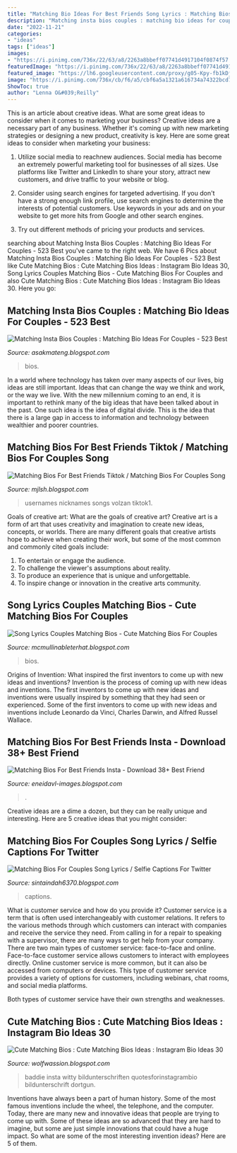 ```yaml
---
title: "Matching Bio Ideas For Best Friends Song Lyrics : Matching Bios For Couples Song Lyrics / Selfie Captions For Twitter"
description: "Matching insta bios couples : matching bio ideas for couples"
date: "2022-11-21"
categories:
- "ideas"
tags: ["ideas"]
images:
- "https://i.pinimg.com/736x/22/63/a8/2263a8bbeff07741d4917104f0874f57.jpg"
featuredImage: "https://i.pinimg.com/736x/22/63/a8/2263a8bbeff07741d4917104f0874f57.jpg"
featured_image: "https://lh6.googleusercontent.com/proxy/g05-Kpy-fb1kDjORLL72AtI2cYPdwKXQfyyNFVRiBWHd35g8kASGj0aBP6tRIxfUzS9G91dmo26DLk2gIMMT6Sd2kHUJOMaYgxuRrMyMCBqQBV85BQ2PiKkKKiUdNN5NzMHiNbc=w1200-h630-p-k-no-nu"
image: "https://i.pinimg.com/736x/cb/f6/a5/cbf6a5a1321a616734a74322bcd76f49.jpg"
ShowToc: true
author: "Lenna O&#039;Reilly"
---
```



This is an article about creative ideas. What are some great ideas to consider when it comes to marketing your business?
Creative ideas are a necessary part of any business. Whether it's coming up with new marketing strategies or designing a new product, creativity is key. Here are some great ideas to consider when marketing your business: 
1. Utilize social media to reachnew audiences. Social media has become an extremely powerful marketing tool for businesses of all sizes. Use platforms like Twitter and LinkedIn to share your story, attract new customers, and drive traffic to your website or blog. 

2. Consider using search engines for targeted advertising. If you don't have a strong enough link profile, use search engines to determine the interests of potential customers. Use keywords in your ads and on your website to get more hits from Google and other search engines. 

3. Try out different methods of pricing your products and services.

	

		
searching about Matching Insta Bios Couples : Matching Bio Ideas For Couples - 523 Best you've came to the right web. We have 6 Pics about Matching Insta Bios Couples : Matching Bio Ideas For Couples - 523 Best like Cute Matching Bios : Cute Matching Bios Ideas : Instagram Bio Ideas 30, Song Lyrics Couples Matching Bios - Cute Matching Bios For Couples and also Cute Matching Bios : Cute Matching Bios Ideas : Instagram Bio Ideas 30. Here you go:
		
    
## Matching Insta Bios Couples : Matching Bio Ideas For Couples - 523 Best

<img loading=lazy src="https://lh3.googleusercontent.com/proxy/IJx6EnNI35vLkyHsOe7vhroI9uAP9Xgw1K4YmVDRPaDtd2D1nsnufvD-elmG-K2iC5q22PyLDFCjg-gB5YcEh9cTCGt6Y8eh1O9HjWy3p_hQGKrYI8rSPp8vajTqYDq4LmJkg3izxQU=w1200-h630-p-k-no-nu" onerror="this.onerror=null;this.src='https://tse2.mm.bing.net/th?id=OIP.U45HvKFtr5xn-BfRkSdLiwHaG1&amp;pid=15.1';" alt="Matching Insta Bios Couples : Matching Bio Ideas For Couples - 523 Best">

_Source: asakmateng.blogspot.com_

>bios. 

	

In a world where technology has taken over many aspects of our lives, big ideas are still important. Ideas that can change the way we think and work, or the way we live. With the new millennium coming to an end, it is important to rethink many of the big ideas that have been talked about in the past. One such idea is the idea of digital divide. This is the idea that there is a large gap in access to information and technology between wealthier and poorer countries.

    
## Matching Bios For Best Friends Tiktok / Matching Bios For Couples Song

<img loading=lazy src="https://lh6.googleusercontent.com/proxy/g05-Kpy-fb1kDjORLL72AtI2cYPdwKXQfyyNFVRiBWHd35g8kASGj0aBP6tRIxfUzS9G91dmo26DLk2gIMMT6Sd2kHUJOMaYgxuRrMyMCBqQBV85BQ2PiKkKKiUdNN5NzMHiNbc=w1200-h630-p-k-no-nu" onerror="this.onerror=null;this.src='https://tse3.mm.bing.net/th?id=OIP.jrWy7XWtwbeqHG-UXradCQAAAA&amp;pid=15.1';" alt="Matching Bios For Best Friends Tiktok / Matching Bios For Couples Song">

_Source: mjlsh.blogspot.com_

>usernames nicknames songs volzan tiktok1. 

	

Goals of creative art: What are the goals of creative art?
Creative art is a form of art that uses creativity and imagination to create new ideas, concepts, or worlds. There are many different goals that creative artists hope to achieve when creating their work, but some of the most common and commonly cited goals include: 
1. To entertain or engage the audience.
2. To challenge the viewer's assumptions about reality.
3. To produce an experience that is unique and unforgettable.
4. To inspire change or innovation in the creative arts community.

    
## Song Lyrics Couples Matching Bios - Cute Matching Bios For Couples

<img loading=lazy src="https://i.pinimg.com/736x/22/63/a8/2263a8bbeff07741d4917104f0874f57.jpg" onerror="this.onerror=null;this.src='https://tse4.mm.bing.net/th?id=OIP.GYrlt4nEal55yDxgHtPRnQHaNL&amp;pid=15.1';" alt="Song Lyrics Couples Matching Bios - Cute Matching Bios For Couples">

_Source: mcmullinableterhat.blogspot.com_

>bios. 

	

Origins of Invention: What inspired the first inventors to come up with new ideas and inventions?
Invention is the process of coming up with new ideas and inventions. The first inventors to come up with new ideas and inventions were usually inspired by something that they had seen or experienced. Some of the first inventors to come up with new ideas and inventions include Leonardo da Vinci, Charles Darwin, and Alfred Russel Wallace.

    
## Matching Bios For Best Friends Insta - Download 38+ Best Friend

<img loading=lazy src="https://lh5.googleusercontent.com/proxy/sk4xFs8_dmm8n5Y5KcDbkG2C9eodABTXoGrjc3UcEKDjG8DvZUf6QIdnng4nqFO8JqGip0GN7mSj5u2WP0cIL623NOXWNtDyA24yjuqnNe5TEOcWMAW6v7xKzV1SQGMZxfyz41xHh_MzRXGCSyJPIYvONY6NAhEKGvIesubPz0TJyqvnCqUv53GLMruYD6wyOct3JJY0XAs=w1200-h630-p-k-no-nu" onerror="this.onerror=null;this.src='https://tse4.mm.bing.net/th?id=OIP.KaerGvslPxsF0ONmAnxsFgHaGe&amp;pid=15.1';" alt="Matching Bios For Best Friends Insta - Download 38+ Best Friend">

_Source: eneidavl-images.blogspot.com_

>. 

	

Creative ideas are a dime a dozen, but they can be really unique and interesting. Here are 5 creative ideas that you might consider: 

    
## Matching Bios For Couples Song Lyrics / Selfie Captions For Twitter

<img loading=lazy src="https://i.pinimg.com/736x/cb/f6/a5/cbf6a5a1321a616734a74322bcd76f49.jpg" onerror="this.onerror=null;this.src='https://tse1.mm.bing.net/th?id=OIP.2bkDK260s3qJtie1F4hF-gHaNK&amp;pid=15.1';" alt="Matching Bios For Couples Song Lyrics / Selfie Captions For Twitter">

_Source: sintaindah6370.blogspot.com_

>captions. 

	

What is customer service and how do you provide it?
Customer service is a term that is often used interchangeably with customer relations. It refers to the various methods through which customers can interact with companies and receive the service they need. From calling in for a repair to speaking with a supervisor, there are many ways to get help from your company.
There are two main types of customer service: face-to-face and online. Face-to-face customer service allows customers to interact with employees directly. Online customer service is more common, but it can also be accessed from computers or devices. This type of customer service provides a variety of options for customers, including webinars, chat rooms, and social media platforms.

Both types of customer service have their own strengths and weaknesses.

    
## Cute Matching Bios : Cute Matching Bios Ideas : Instagram Bio Ideas 30

<img loading=lazy src="https://i.pinimg.com/originals/2e/17/35/2e1735edb13862c75329ba68b7c8bd5a.jpg" onerror="this.onerror=null;this.src='https://tse4.mm.bing.net/th?id=OIP.e8LLMGYYfWCIVjO_Tl_IlgHaNK&amp;pid=15.1';" alt="Cute Matching Bios : Cute Matching Bios Ideas : Instagram Bio Ideas 30">

_Source: wolfwassion.blogspot.com_

>baddie insta witty bildunterschriften quotesforinstagrambio bildunterschrift dortgun. 

	

Inventions have always been a part of human history. Some of the most famous inventions include the wheel, the telephone, and the computer. Today, there are many new and innovative ideas that people are trying to come up with. Some of these ideas are so advanced that they are hard to imagine, but some are just simple innovations that could have a huge impact. So what are some of the most interesting invention ideas? Here are 5 of them.

